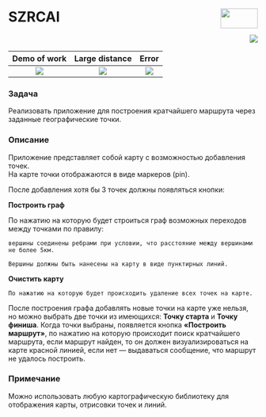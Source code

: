 <h1>SZRCAI<img src="https://hh.ru/employer-logo/1248485.png" width="75" height="40" align="right"></h1>

<img src="https://tinyurl.com/2p8kys3e" align="right">

<br>

|   Demo of work  | Large distance | Error |
|     :---:       |     :---:      |     :---:     |
| ![](https://media.giphy.com/media/rCVfCsn0WfotuB7PWA/giphy.gif) | ![](https://media.giphy.com/media/s5U47A0myx9Z3PJxEC/giphy.gif) | ![](https://media.giphy.com/media/67LTjap7OHrpvG9INw/giphy.gif) |

### Задача

Реализовать приложение для построения кратчайшего маршрута через заданные географические точки. 

### Описание

Приложение представляет собой карту с возможностью добавления точек.
<br/>На карте точки отображаются в виде маркеров (pin).

После добавления хотя бы 3 точек должны появляться кнопки:

**Построить граф**

По нажатию на которую будет строиться граф возможных переходов между точками по правилу:
```
вершины соединены ребрами при условии, что расстояние между вершинами не более 5км.
```
```
Вершины должны быть нанесены на карту в виде пунктирных линий.
```

**Очистить карту**
```
По нажатию на которую будет происходить удаление всех точек на карте.
```
После построения графа добавлять новые точки на карте уже нельзя, но можно выбрать две точки из имеющихся:
**Точку старта** и **Точку финиша**. Когда точки выбраны, появляется кнопка **«Построить маршрут»**, по нажатию на которую происходит поиск кратчайшего маршрута, если маршрут найден, то он должен визуализироваться на карте красной линией, если нет — выдаваться сообщение, что маршрут не удалось построить.

### Примечание
Можно использовать любую картографическую библиотеку для отображения карты, отрисовки точек и линий.
